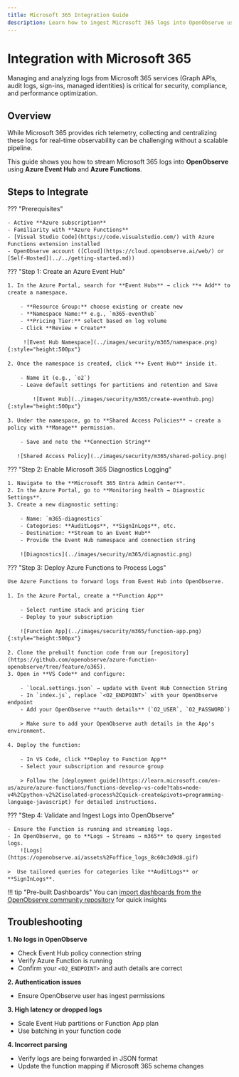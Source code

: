 ```yaml
---
title: Microsoft 365 Integration Guide
description: Learn how to ingest Microsoft 365 logs into OpenObserve using Azure Event Hub and Azure Functions.
---
```


# Integration with Microsoft 365

Managing and analyzing logs from Microsoft 365 services (Graph APIs, audit logs, sign-ins, managed identities) is critical for security, compliance, and performance optimization.  

## Overview
While Microsoft 365 provides rich telemetry, collecting and centralizing these logs for real-time observability can be challenging without a scalable pipeline.  

This guide shows you how to stream Microsoft 365 logs into **OpenObserve** using **Azure Event Hub** and **Azure Functions**.

## Steps to Integrate

???  "Prerequisites"

    - Active **Azure subscription**  
    - Familiarity with **Azure Functions**  
    - [Visual Studio Code](https://code.visualstudio.com/) with Azure Functions extension installed  
    - OpenObserve account ([Cloud](https://cloud.openobserve.ai/web/) or [Self-Hosted](../../getting-started.md))


???  "Step 1: Create an Azure Event Hub"

    1. In the Azure Portal, search for **Event Hubs** → click **+ Add** to create a namespace.  

        - **Resource Group:** choose existing or create new  
        - **Namespace Name:** e.g., `m365-eventhub`  
        - **Pricing Tier:** select based on log volume  
        - Click **Review + Create**  

         ![Event Hub Namespace](../images/security/m365/namespace.png){:style="height:500px"}

    2. Once the namespace is created, click **+ Event Hub** inside it.  

        - Name it (e.g., `o2`)  
        - Leave default settings for partitions and retention and Save  

            ![Event Hub](../images/security/m365/create-eventhub.png){:style="height:500px"}

    3. Under the namespace, go to **Shared Access Policies** → create a policy with **Manage** permission.

        - Save and note the **Connection String**  

       ![Shared Access Policy](../images/security/m365/shared-policy.png)

???  "Step 2: Enable Microsoft 365 Diagnostics Logging"

    1. Navigate to the **Microsoft 365 Entra Admin Center**.  
    2. In the Azure Portal, go to **Monitoring health → Diagnostic Settings**.  
    3. Create a new diagnostic setting: 

        - Name: `m365-diagnostics`  
        - Categories: **AuditLogs**, **SignInLogs**, etc.  
        - Destination: **Stream to an Event Hub**  
        - Provide the Event Hub namespace and connection string  

        ![Diagnostics](../images/security/m365/diagnostic.png)


???  "Step 3: Deploy Azure Functions to Process Logs"

    Use Azure Functions to forward logs from Event Hub into OpenObserve.

    1. In the Azure Portal, create a **Function App** 

        - Select runtime stack and pricing tier  
        - Deploy to your subscription  

        ![Function App](../images/security/m365/function-app.png){:style="height:500px"}

    2. Clone the prebuilt function code from our [repository](https://github.com/openobserve/azure-function-openobserve/tree/feature/o365).  
    3. Open in **VS Code** and configure:  

        - `local.settings.json` → update with Event Hub Connection String  
        - In `index.js`, replace `<O2_ENDPOINT>` with your OpenObserve endpoint  
        - Add your OpenObserve **auth details** (`O2_USER`, `O2_PASSWORD`)  

        > Make sure to add your OpenObserve auth details in the App's environment.

    4. Deploy the function:  

        - In VS Code, click **Deploy to Function App**  
        - Select your subscription and resource group  

        > Follow the [deployment guide](https://learn.microsoft.com/en-us/azure/azure-functions/functions-develop-vs-code?tabs=node-v4%2Cpython-v2%2Cisolated-process%2Cquick-create&pivots=programming-language-javascript) for detailed instructions.

???  "Step 4: Validate and Ingest Logs into OpenObserve"

    - Ensure the Function is running and streaming logs.  
    - In OpenObserve, go to **Logs → Streams → m365** to query ingested logs.  
        ![Logs](https://openobserve.ai/assets%2Foffice_logs_8c60c3d9d8.gif)

    >  Use tailored queries for categories like **AuditLogs** or **SignInLogs**.  

!!! tip "Pre-built Dashboards"
     You can [import dashboards from the OpenObserve community repository](https://github.com/openobserve/dashboards/tree/main/Microsoft_O365) for quick insights


## Troubleshooting

**1. No logs in OpenObserve** 

- Check Event Hub policy connection string  
- Verify Azure Function is running  
- Confirm your `<O2_ENDPOINT>` and auth details are correct  

**2. Authentication issues**  

- Ensure OpenObserve user has ingest permissions  

**3. High latency or dropped logs**  

- Scale Event Hub partitions or Function App plan  
- Use batching in your function code  

**4. Incorrect parsing**  

- Verify logs are being forwarded in JSON format  
- Update the function mapping if Microsoft 365 schema changes
